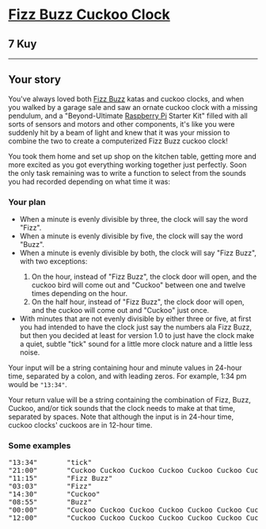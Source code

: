 <h1><a href="https://www.codewars.com/kata/58485a43d750d23bad0000e6">Fizz Buzz Cuckoo Clock</a></h1>
<h2>7 Kuy</h2>
<hr>
<h2>Your story</h2>
<p>You've always loved both <a href="https://en.wikipedia.org/wiki/Fizz_buzz">Fizz Buzz</a> katas 
and cuckoo clocks, and when you walked by a garage sale and saw 
an ornate cuckoo clock with a missing pendulum, and a "Beyond-Ultimate <a href="https://en.wikipedia.org/wiki/Raspberry_Pi">Raspberry Pi</a> Starter Kit" 
filled with all sorts of sensors and motors and other components, it's like you were suddenly hit by 
a beam of light and knew that it was your mission to combine the two to create a computerized Fizz Buzz cuckoo clock!</p>
<p>You took them home and set up shop on the kitchen table, getting more and more excited as you got everything 
working together just perfectly. Soon the only task remaining was to write a function to select from 
the sounds you had recorded depending on what time it was:</p>
<h3>Your plan</h3>
<ul>
<li>When a minute is evenly divisible by three, the clock will say the word "Fizz".</li>
<li>When a minute is evenly divisible by five, the clock will say the word "Buzz".</li>
<li>When a minute is evenly divisible by both, the clock will say "Fizz Buzz", with two exceptions:</li>
<ol>
<li>On the hour, instead of "Fizz Buzz", the clock door will open, and the cuckoo bird will come out 
and "Cuckoo" between one and twelve times depending on the hour.</li>
<li>On the half hour, instead of "Fizz Buzz", the clock door will open, and the cuckoo will come out and "Cuckoo" just once.</li>
</ol>
<li>With minutes that are not evenly divisible by either three or five, at first you had intended to have 
the clock just say the numbers ala Fizz Buzz, but then you decided at least for version 1.0 
to just have the clock make a quiet, subtle "tick" sound for a little more clock nature and a little less noise.</li>
</ul>
<p>Your input will be a string containing hour and minute values in 24-hour time, separated by a colon, 
and with leading zeros. For example, 1:34 pm would be <code>"13:34"</code>.</p>
<p>Your return value will be a string containing the combination of Fizz, Buzz, Cuckoo, and/or tick sounds that 
the clock needs to make at that time, separated by spaces. 
Note that although the input is in 24-hour time, cuckoo clocks' cuckoos are in 12-hour time.</p>
<h3>Some examples</h3>
<pre>
"13:34"       "tick"
"21:00"       "Cuckoo Cuckoo Cuckoo Cuckoo Cuckoo Cuckoo Cuckoo Cuckoo Cuckoo"
"11:15"       "Fizz Buzz"
"03:03"       "Fizz"
"14:30"       "Cuckoo"
"08:55"       "Buzz"
"00:00"       "Cuckoo Cuckoo Cuckoo Cuckoo Cuckoo Cuckoo Cuckoo Cuckoo Cuckoo Cuckoo Cuckoo Cuckoo"
"12:00"       "Cuckoo Cuckoo Cuckoo Cuckoo Cuckoo Cuckoo Cuckoo Cuckoo Cuckoo Cuckoo Cuckoo Cuckoo"
</pre>

